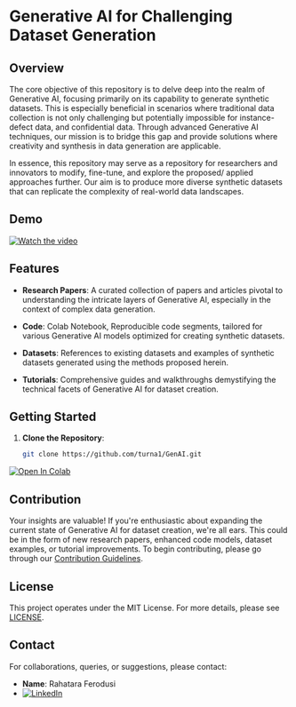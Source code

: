 # Generative AI for Challenging Dataset Generation

## Overview

The core objective of this repository is to delve deep into the realm of Generative AI, focusing primarily on its capability to generate synthetic datasets. This is especially beneficial in scenarios where traditional data collection is not only challenging but potentially impossible for instance- defect data, and confidential data. Through advanced Generative AI techniques, our mission is to bridge this gap and provide solutions where creativity and synthesis in data generation are applicable.

In essence, this repository may serve as a repository for researchers and innovators to modify, fine-tune, and explore the proposed/ applied approaches further. Our aim is to produce more diverse synthetic datasets that can replicate the complexity of real-world data landscapes.

## Demo
[![Watch the video](https://drive.google.com/uc?export=view&id=YOUR_GOOGLE_DRIVE_IMAGE_ID_HERE)]([https://drive.google.com/file/d/YOUR_GOOGLE_DRIVE_VIDEO_ID_HERE/view?usp=sharing](https://drive.google.com/file/d/1jGYD4p1r15XzKr8p2RDUvdM6O_4GOxA4/view?usp=sharing))


## Features

- **Research Papers**: A curated collection of papers and articles pivotal to understanding the intricate layers of Generative AI, especially in the context of complex data generation.
  
- **Code**: Colab Notebook, Reproducible code segments, tailored for various Generative AI models optimized for creating synthetic datasets.
  
- **Datasets**: References to existing datasets and examples of synthetic datasets generated using the methods proposed herein.
  
- **Tutorials**: Comprehensive guides and walkthroughs demystifying the technical facets of Generative AI for dataset creation.

## Getting Started

1. **Clone the Repository**:  
   ```bash
   git clone https://github.com/turna1/GenAI.git
   
[![Open In Colab](https://colab.research.google.com/assets/colab-badge.svg)](https://colab.research.google.com/drive/1e1ngmVpe8Gx5TfGQ71HYbtyLrULxAcFX?usp=sharing)

## Contribution

Your insights are valuable! If you're enthusiastic about expanding the current state of Generative AI for dataset creation, we're all ears. This could be in the form of new research papers, enhanced code models, dataset examples, or tutorial improvements. To begin contributing, please go through our [Contribution Guidelines](CONTRIBUTING.md).

## License

This project operates under the MIT License. For more details, please see [LICENSE](LICENSE).

## Contact

For collaborations, queries, or suggestions, please contact:

- **Name**: Rahatara Ferodusi
- [![LinkedIn](https://img.shields.io/badge/LinkedIn-Profile-blue)](https://www.linkedin.com/in/rahatara-ferdousi-764405118/)




